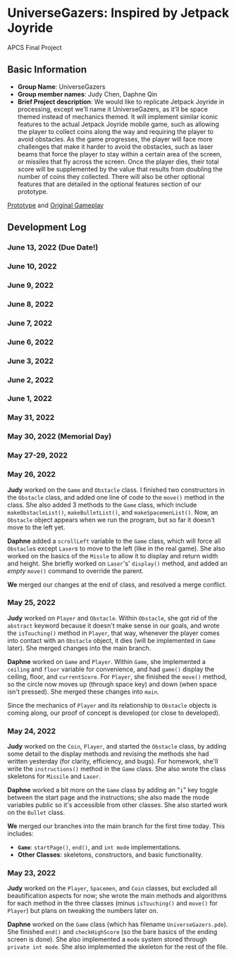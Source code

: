 # UniverseGazers: Inspired by Jetpack Joyride
APCS Final Project

## Basic Information
- **Group Name**: UniverseGazers
- **Group member names**: Judy Chen, Daphne Qin
- **Brief Project description**: We would like to replicate Jetpack Joyride in processing, except we’ll name it UniverseGazers, as it’ll be space themed instead of mechanics themed. It  will implement similar iconic features to the actual Jetpack Joyride mobile game, such as allowing the player to collect coins along the way and requiring the player to avoid obstacles. As the game progresses, the player will face more challenges that make it harder to avoid the obstacles, such as laser beams that force the player to stay within a certain area of the screen, or missiles that fly across the screen. Once the player dies, their total score will be supplemented by the value that results from doubling the number of coins they collected. There will also be other optional features that are detailed in the optional features section of our prototype.


[Prototype](https://docs.google.com/document/d/189F9OhO6VNhNR0iS9Ybe8OsrwMNg-A3QnAEKoP5iDC8/edit?usp=sharing) and [Original Gameplay](https://youtu.be/OhU7tLtOIgE)

## Development Log
### June 13, 2022 (Due Date!)
### June 10, 2022
### June 9, 2022
### June 8, 2022
### June 7, 2022
### June 6, 2022
### June 3, 2022
### June 2, 2022
### June 1, 2022
### May 31, 2022
### May 30, 2022 (Memorial Day)
### May 27-29, 2022
### May 26, 2022
**Judy** worked on the `Game` and `Obstacle` class. I finished two constructors in the `Obstacle` class, and added one line of code to the `move()` method in the class. She also added 3 methods to the `Game` class, which include `makeObstacleList()`, `makeBulletList()`, and `makeSpacemenList()`.  Now, an `Obstacle` object appears when we run the program, but so far it doesn't move to the left yet.

**Daphne** added a `scrollLeft` variable to the `Game` class, which will force all `Obstacle`s except `Laser`s to move to the left (like in the real game). She also worked on the basics of the `Missle` to allow it to display and return width and height. She briefly worked on `Laser`'s' `display()` method, and added an *empty* `move()` command to override the parent.

**We** merged our changes at the end of class, and resolved a merge conflict.

### May 25, 2022
**Judy** worked on `Player` and `Obstacle`. Within `Obstacle`, she got rid of the `abstract` keyword because it doesn't make sense in our goals, and wrote the `isTouching()` method in `Player`, that way, whenever the player comes into contact with an `Obstacle` object, it dies (will be implemented in `Game` later). She merged changes into the main branch.

**Daphne** worked on `Game` and `Player`. Within `Game`, she implemented a `ceiling` and `floor` variable for convenience, and had `game()` display the ceiling, floor, and `currentScore`. For `Player`, she finished the `move()` method, so the circle now moves up (through space key) and down (when space isn't pressed). She merged these changes into `main`.

Since the mechanics of `Player` and its relationship to `Obstacle` objects is coming along, our proof of concept is developed (or close to developed).

### May 24, 2022
**Judy** worked on the `Coin`, `Player`, and started the `Obstacle` class, by adding some detail to the display methods and revising the methods she had written yesterday (for clarity, efficiency, and bugs). For homework, she'll write the `instructions()` method in the `Game` class. She also wrote the class skeletons for `Missile` and `Laser`.

**Daphne** worked a bit more on the `Game` class by adding an "`i`" key toggle between the start page and the instructions; she also made the mode variables public so it's accessible from other classes. She also started work on the `Bullet` class.

**We** merged our branches into the main branch for the first time today. This includes:
- **`Game`**: `startPage()`, `end()`, and `int mode` implementations.
- **Other Classes**: skeletons, constructors, and basic functionality.

### May 23, 2022
**Judy** worked on the `Player`, `Spacemen`, and `Coin` classes, but excluded all beautification aspects for now; she wrote the main methods and algorithms for each method in the three classes (minus `isTouching()` and `move()` for `Player`) but plans on tweaking the numbers later on.

**Daphne** worked on the `Game` class (which has filename `UniverseGazers.pde`). She finished `end()` and `checkHighScore` (so the bare basics of the ending screen is done). She also implemented a `mode` system stored through `private int mode`. She also implemented the skeleton for the rest of the file.
